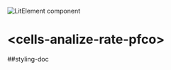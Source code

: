 ![LitElement component](https://img.shields.io/badge/litElement-component-blue.svg)

# \<cells-analize-rate-pfco>

##styling-doc